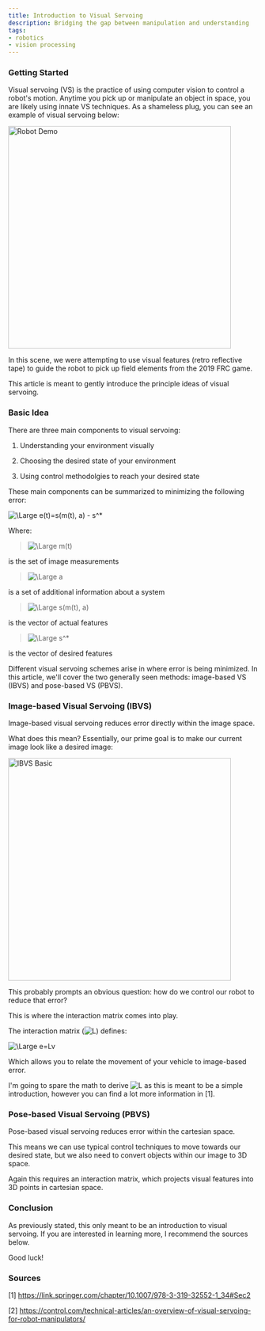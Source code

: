 ```yaml
---
title: Introduction to Visual Servoing
description: Bridging the gap between manipulation and understanding
tags:
- robotics
- vision processing
---
```


### Getting Started
Visual servoing (VS) is the practice of using computer vision to control a 
robot's motion. Anytime you pick up or manipulate an object in space, you are
likely using innate VS techniques. As a shameless plug, you can see an example
of visual servoing below:

<a href="/gallery/IntroToVS_1.JPG">
    <img src="/gallery/IntroToVS_1.JPG" alt="Robot Demo" width="450">
</a>

In this scene, we were attempting to use visual features (retro reflective tape)
to guide the robot to pick up field elements from the 2019 FRC game.
 
This article is meant to gently introduce the principle ideas of visual
servoing.

### Basic Idea
There are three main components to visual servoing:

1. Understanding your environment visually

2. Choosing the desired state of your environment

3. Using control methodolgies to reach your desired state

These main components can be summarized to minimizing the following error:

<img src="https://latex.codecogs.com/svg.latex?\Large&space;e(t)=s(m(t), a) - s^*" title="\Large e(t)=s(m(t), a) - s^*" />

Where:

> <img src="https://latex.codecogs.com/svg.latex?\Large&space;m(t)" title="\Large m(t)" />
is the set of image measurements

> <img src="https://latex.codecogs.com/svg.latex?\Large&space;a" title="\Large a" />
is a set of additional information about a system

> <img src="https://latex.codecogs.com/svg.latex?\Large&space;s(m(t), a)" title="\Large s(m(t), a)" />
is the vector of actual features

> <img src="https://latex.codecogs.com/svg.latex?\Large&space;s^*" title="\Large s^*" />
is the vector of desired features

Different visual servoing schemes arise in where error is being minimized.
In this article, we'll cover the two generally seen methods: image-based VS 
(IBVS) and pose-based VS (PBVS).

### Image-based Visual Servoing (IBVS)
Image-based visual servoing reduces error directly within the image space.

What does this mean? 
Essentially, our prime goal is to make our current image look like
a desired image:

<a href="/gallery/IntroToVS_2.JPG">
    <img src="/gallery/IntroToVS_2.JPG" alt="IBVS Basic" width="450">
</a>

This probably prompts an obvious question: how do we control our robot to reduce
that error?

This is where the interaction matrix comes into play.

The interaction matrix (<img src="https://latex.codecogs.com/gif.latex?\Large&space; L" title="L" />) defines:

<img src="https://latex.codecogs.com/gif.latex?\Large&space;e=Lv" title="\Large e=Lv" />

Which allows you to relate the movement of your vehicle to image-based error.

I'm going to spare the math to derive <img src="https://latex.codecogs.com/gif.latex?\Large&space; L" title="L" /> as this is meant to be a simple introduction, however you can find a lot more information in [1].

### Pose-based Visual Servoing (PBVS)
Pose-based visual servoing reduces error within the cartesian space.

This means we can use typical control techniques to move towards our desired
state, but we also need to convert objects within our image to 3D space.

Again this requires an interaction matrix, which projects visual features into
3D points in cartesian space.

### Conclusion
As previously stated, this only meant to be an introduction to visual servoing.
If you are interested in learning more, I recommend the sources below.

Good luck!

### Sources
[1] https://link.springer.com/chapter/10.1007/978-3-319-32552-1_34#Sec2

[2] https://control.com/technical-articles/an-overview-of-visual-servoing-for-robot-manipulators/
